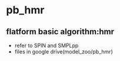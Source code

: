 # pb_hmr
## flatform basic algorithm:hmr
- refer to SPIN and SMPLpp
- files in google drive(model_zoo/pb_hmr)
